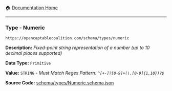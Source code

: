 :house: [Documentation Home](/README.md)

---

### Type - Numeric

`https://opencaptablecoalition.com/schema/types/numeric`

**Description:** _Fixed-point string representation of a number (up to 10 decimal places supported)_

**Data Type:** `Primitive`

**Value:** `STRING` - _Must Match Regex Pattern: `^[+-]?[0-9]+(\.[0-9]{1,10})?$`_

**Source Code:** [schema/types/Numeric.schema.json](/schema/types/Numeric.schema.json)
